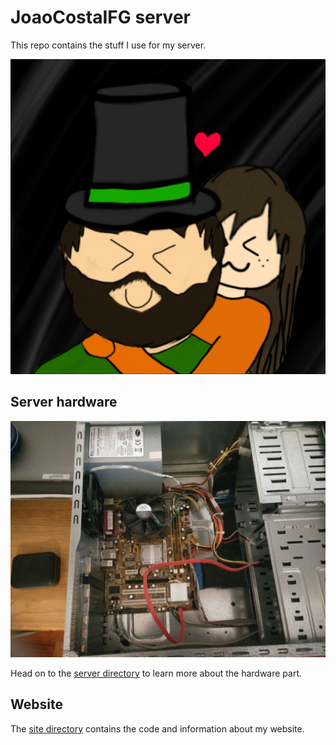 # JoaoCostaIFG server

This repo contains the stuff I use for my server.

![Image representing my website](./favicon.png)

## Server hardware

![Picture of the server](./server/parts/pics/mobo.jpg)

Head on to the [server directory](./server) to learn more about the hardware
part.

## Website

The [site directory](./site) contains the code and information about my website.
